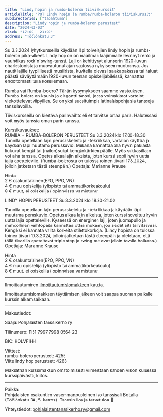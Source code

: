```yaml
---
title: "Lindy hopin ja rumba-boleron tiiviskurssit"
articleTitle: "POT Lindy hopin ja rumba/rumba-boleron tiiviskurssit"
subdirectories: ["tapahtuma"]
description: "Lindy hopin ja rumba-boleron perusteet"
date: "2024-03-03"
clock: "17:00 - 21:00"
address: "Töölönkatu 3"
---
```


Su 3.3.2024 lyhytkursseilla käydään läpi toivelajien lindy hopin ja rumba-boleron pika-alkeet.
Lindy hop on on maailman laajimmalle levinnyt rento ja vauhdikas rock´n´swing-tanssi. Laji on kehittynyt alunperin 1920-luvun charlestonista ja muovautunut ajan saatossa nykyiseen muotoonsa. Jos nautit lajille tyypillisestä musiikista, kuvitella olevasi salakapakassa tai haluat päästä säväyttämään 1920-luvun teeman opiskelijabileissä, kannattaa ehdottomasti tulla kokeilemaan.

Rumba vai Rumba-bolero? Tähän kysymykseen saamme vastauksen. Rumba-bolero on kaunis ja elegantti tanssi, jossa voimakkaat vartalot viekoittelevat viipyillen. Se on yksi suosituimpia latinalaispohjaisia tansseja tanssilavoilla.

Tiiviskursseilla on kiertävä parinvaihto eli et tarvitse omaa paria.
Halutessasi voit myös tanssia oman parin kanssa.

Kurssikuvaukset:  
RUMBA + RUMBA-BOLERON PERUSTEET
Su 3.3.2024 klo 17.00-18.30
Tunnilla opetellaan lajin perusaskeleita ja -tekniikkaa, vartalon käyttöä ja käydään läpi muutama peruskuvio. Mukana kannattaa olla hyvin päkiästä liukuvat kengät tai (nailon)sukat kengänkärkien päälle. Myös sukkasillaan voi aina tanssia. Opetus alkaa lajin alkeista, joten kurssi sopii hyvin uutta lajia opetteleville. (Rumba-bolerosta on tulossa toinen tiivari 17.3.2024, jolloin jatketaan tästä eteenpäin.)
Opettaja: Marianne Krause

Hinta:  
2 € osakuntalainen(EPO, PPO, VN)  
4 € muu opiskelija (yliopisto tai ammattikorkeakoulu)  
8 € muut, ei opiskelija / opinnoissa valmistunut

LINDY HOPIN PERUSTEET
Su 3.3.2024 klo 18.30-21.00

Tunnilla opetellaan lajin perusaskeleita ja -tekniikkaa ja käydään läpi muutama peruskuvio. Opetus alkaa lajin alkeista, joten kurssi soveltuu hyvin uutta lajia opetteleville. Kyseessä on energinen laji, joten juomapullo ja mahdollinen vaihtopaita kannattaa ottaa mukaan, jos siedät sitä tarvitsevasi. Kengiksi ei kannata valita korkeita stilettokorkoja. (Lindy hopista on tulossa toinen tiivari 10.3.2024, jolloin jatketaan tästä eteenpäin ja oletetaan, että tällä tiivarilla opeteltavat triple step ja swing out ovat jollain tavalla hallussa.)
Opettaja: Marianne Krause

Hinta:  
2 € osakuntalainen(EPO, PPO, VN)  
4 € muu opiskelija (yliopisto tai ammattikorkeakoulu)  
8 € muut, ei opiskelija / opinnoissa valmistunut

---
Ilmoittautuminen [ilmoittautumislomakkeen](https://docs.google.com/forms/d/e/1FAIpQLSdcIHTi0FX32O1EpJZOB0Z5JI5gSBEx_AWaC278dTsrKPZLzw/viewform?usp=sf_link) kautta.

Ilmoittautumislomakkeen täyttämisen jälkeen voit saapua suoraan paikalle kurssin alkamisaikaan.

---
Maksutiedot:

Saaja: Pohjalaisten tanssikerho ry

Tilinumero: FI51 7997 7998 0564 23

BIC: HOLVFIHH

Viitteet:  
rumba-bolero perusteet: 4255  
Viite lindy hop perusteet: 4268  

Maksathan kurssimaksun omatoimisesti viimeistään kahden viikon kuluessa kurssipäivästä, kiitos.

---
Paikka:  
Pohjalaisten osakuntien vasemmanpuoleinen iso tanssisali Bottalla (Töölönkatu 3A, 5. kerros). Tanssin iloa ja tervetuloa 🙂

Yhteystiedot: pohjalaistentanssikerho.ry@gmail.com
